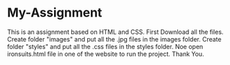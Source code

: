 # My-Assignment
This is an assignment based on HTML and CSS.
First Download all the files.
Create folder "images" and put all the .jpg files in the images folder.
Create folder "styles" and put all the .css files in the styles folder.
Noe open ironsuits.html file in one of the website to run the project.
Thank You.
